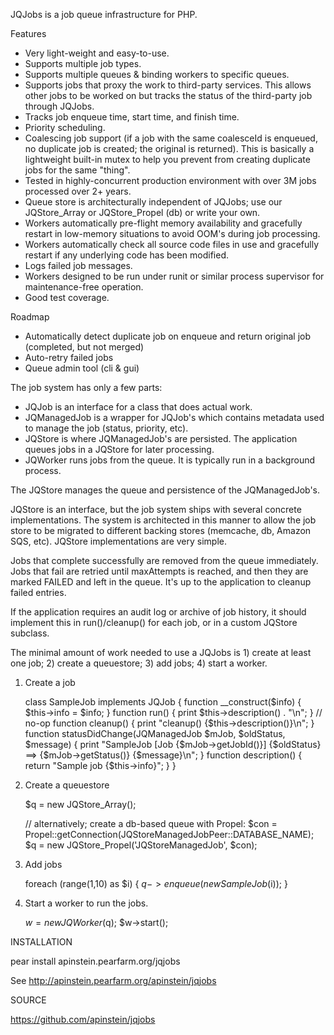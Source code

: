JQJobs is a job queue infrastructure for PHP.

Features

* Very light-weight and easy-to-use.
* Supports multiple job types.
* Supports multiple queues & binding workers to specific queues.
* Supports jobs that proxy the work to third-party services. This allows other jobs to be worked on but tracks the status of the third-party job through JQJobs.
* Tracks job enqueue time, start time, and finish time.
* Priority scheduling.
* Coalescing job support (if a job with the same coalesceId is enqueued, no duplicate job is created; the original is returned). This is basically a lightweight built-in mutex to help you prevent from creating duplicate jobs for the same "thing".
* Tested in highly-concurrent production environment with over 3M jobs processed over 2+ years.
* Queue store is architecturally independent of JQJobs; use our JQStore_Array or JQStore_Propel (db) or write your own.
* Workers automatically pre-flight memory availability and gracefully restart in low-memory situations to avoid OOM's during job processing.
* Workers automatically check all source code files in use and gracefully restart if any underlying code has been modified.
* Logs failed job messages.
* Workers designed to be run under runit or similar process supervisor for maintenance-free operation.
* Good test coverage.

Roadmap

* Automatically detect duplicate job on enqueue and return original job (completed, but not merged)
* Auto-retry failed jobs
* Queue admin tool (cli & gui)

The job system has only a few parts:

* JQJob is an interface for a class that does actual work.
* JQManagedJob is a wrapper for JQJob's which contains metadata used to manage the job (status, priority, etc).
* JQStore is where JQManagedJob's are persisted. The application queues jobs in a JQStore for later processing.
* JQWorker runs jobs from the queue. It is typically run in a background process.

The JQStore manages the queue and persistence of the JQManagedJob's.

JQStore is an interface, but the job system ships with several concrete implementations. The system is architected
in this manner to allow the job store to be migrated to different backing stores (memcache, db, Amazon SQS, etc).
JQStore implementations are very simple.

Jobs that complete successfully are removed from the queue immediately. Jobs that fail are retried until maxAttempts is reached, and then they are marked FAILED and
left in the queue. It's up to the application to cleanup failed entries.

If the application requires an audit log or archive of job history, it should implement this in run()/cleanup() for each job, or in a custom JQStore subclass.

The minimal amount of work needed to use a JQJobs is 1) create at least one job; 2) create a queuestore; 3) add jobs; 4) start a worker.

1) Create a job

    class SampleJob implements JQJob
    {
        function __construct($info) { $this->info = $info; }
        function run() { print $this->description() . "\n"; } // no-op
        function cleanup() { print "cleanup() {$this->description()}\n"; }
        function statusDidChange(JQManagedJob $mJob, $oldStatus, $message) { print "SampleJob [Job {$mJob->getJobId()}] {$oldStatus} ==> {$mJob->getStatus()} {$message}\n"; }
        function description() { return "Sample job {$this->info}"; }
    }

2) Create a queuestore

	$q = new JQStore_Array();

    // alternatively; create a db-based queue with Propel:
    $con = Propel::getConnection(JQStoreManagedJobPeer::DATABASE_NAME);
    $q = new JQStore_Propel('JQStoreManagedJob', $con);

3) Add jobs

    foreach (range(1,10) as $i) {
        $q->enqueue(new SampleJob($i));
    }

4) Start a worker to run the jobs.

    $w = new JQWorker($q);
    $w->start();

INSTALLATION

pear install apinstein.pearfarm.org/jqjobs

See http://apinstein.pearfarm.org/apinstein/jqjobs

SOURCE

https://github.com/apinstein/jqjobs

